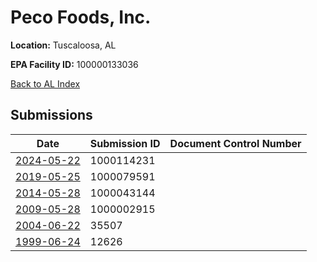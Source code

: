 # Peco Foods, Inc.

**Location:** Tuscaloosa, AL

**EPA Facility ID:** 100000133036

[Back to AL Index](../../index.md)

## Submissions

| Date | Submission ID | Document Control Number |
|------|--------------|-------------------------|
| [2024-05-22](submissions/1000114231.md) | 1000114231 |  |
| [2019-05-25](submissions/1000079591.md) | 1000079591 |  |
| [2014-05-28](submissions/1000043144.md) | 1000043144 |  |
| [2009-05-28](submissions/1000002915.md) | 1000002915 |  |
| [2004-06-22](submissions/35507.md) | 35507 |  |
| [1999-06-24](submissions/12626.md) | 12626 |  |
